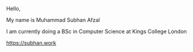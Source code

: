 Hello,

My name is Muhammad Subhan Afzal

I am currently doing a BSc in Computer Science at Kings College London

https://subhan.work
